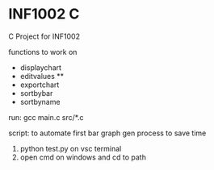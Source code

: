 # INF1002 C

C Project for INF1002

functions to work on
- displaychart
- editvalues **
- exportchart
- sortbybar
- sortbyname

run:
gcc main.c src/*.c

script:
to automate first bar graph gen process to save time
1. python test.py on vsc terminal
2. open cmd on windows and cd to path